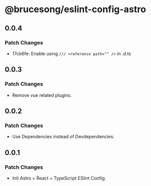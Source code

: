 # @brucesong/eslint-config-astro

## 0.0.4

### Patch Changes

- 17cb6fe: Enable using `/// <reference path="" />` in .d.ts

## 0.0.3

### Patch Changes

- Remove vue related plugins.

## 0.0.2

### Patch Changes

- Use Dependencies instead of Devdependencies.

## 0.0.1

### Patch Changes

- Init Astro + React + TypeScript ESlint Config.
